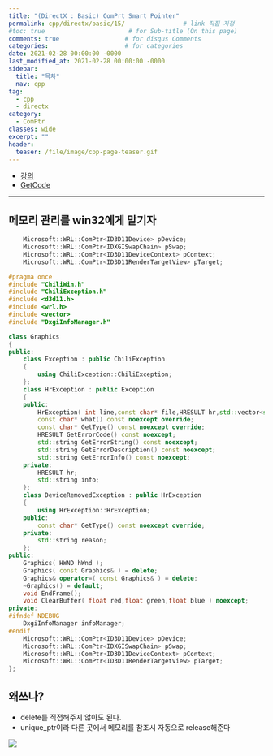 ```yaml
---
title: "(DirectX : Basic) ComPrt Smart Pointer"
permalink: cpp/directx/basic/15/                # link 직접 지정
#toc: true                       # for Sub-title (On this page)
comments: true                  # for disqus Comments
categories:                     # for categories
date: 2021-02-28 00:00:00 -0000
last_modified_at: 2021-02-28 00:00:00 -0000
sidebar:
  title: "목차"
  nav: cpp
tag:
  - cpp
  - directx
category:
  - ComPtr
classes: wide
excerpt: ""
header:
  teaser: /file/image/cpp-page-teaser.gif
---
```


* [강의](https://www.youtube.com/watch?v=2NOgrpXks9A&list=PLqCJpWy5Fohd3S7ICFXwUomYW0Wv67pDD&index=16)
* [GetCode](https://github.com/EasyCoding-7/DirectX-basic-Tutorial/tree/master/15)

---

## 메모리 관리를 win32에게 맡기자

```cpp
	Microsoft::WRL::ComPtr<ID3D11Device> pDevice;
	Microsoft::WRL::ComPtr<IDXGISwapChain> pSwap;
	Microsoft::WRL::ComPtr<ID3D11DeviceContext> pContext;
	Microsoft::WRL::ComPtr<ID3D11RenderTargetView> pTarget;
```

```cpp
#pragma once
#include "ChiliWin.h"
#include "ChiliException.h"
#include <d3d11.h>
#include <wrl.h>
#include <vector>
#include "DxgiInfoManager.h"

class Graphics
{
public:
	class Exception : public ChiliException
	{
		using ChiliException::ChiliException;
	};
	class HrException : public Exception
	{
	public:
		HrException( int line,const char* file,HRESULT hr,std::vector<std::string> infoMsgs = {} ) noexcept;
		const char* what() const noexcept override;
		const char* GetType() const noexcept override;
		HRESULT GetErrorCode() const noexcept;
		std::string GetErrorString() const noexcept;
		std::string GetErrorDescription() const noexcept;
		std::string GetErrorInfo() const noexcept;
	private:
		HRESULT hr;
		std::string info;
	};
	class DeviceRemovedException : public HrException
	{
		using HrException::HrException;
	public:
		const char* GetType() const noexcept override;
	private:
		std::string reason;
	};
public:
	Graphics( HWND hWnd );
	Graphics( const Graphics& ) = delete;
	Graphics& operator=( const Graphics& ) = delete;
	~Graphics() = default;
	void EndFrame();
	void ClearBuffer( float red,float green,float blue ) noexcept;
private:
#ifndef NDEBUG
	DxgiInfoManager infoManager;
#endif
	Microsoft::WRL::ComPtr<ID3D11Device> pDevice;
	Microsoft::WRL::ComPtr<IDXGISwapChain> pSwap;
	Microsoft::WRL::ComPtr<ID3D11DeviceContext> pContext;
	Microsoft::WRL::ComPtr<ID3D11RenderTargetView> pTarget;
};
```

## 왜쓰나?

* delete를 직접해주지 않아도 된다.
* unique_ptr이라 다른 곳에서 메모리를 참조시 자동으로 release해준다

![](/file/image/dxd-basic-15-1.png)